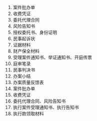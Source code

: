 1. 案件批办单
2. 收费凭证
3. 委托代理合同
4. 风险告知书
5. 授权委托书、身份证明
6. 民事起诉状
7. 证据材料
8. 财产保全材料
9. 受理案件通知书、举证通知书、开庭传票
10. 庭审笔录
11. 民事判决书
12. 办案小结
13. 办案质量反馈表
14. 案件批办单
15. 收费凭证
16. 委托代理合同、风险告知书
17. 执行案件受理通知书、执行告知书
18. 执行款领取材料